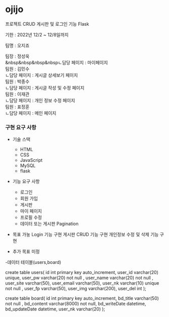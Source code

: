 # ojijo

프로젝트 CRUD 게시판 및 로그인 기능 Flask

기한 : 2022년 12/2 ~ 12/8일까지

팀명 : 오지죠<br>

팀장 : 정성욱<br>
&nbsp&nbsp&nbsp&nbspㄴ담당 페이지 : 마이페이지<br>
팀원 : 김민수<br>
      ㄴ담당 페이지 : 게시글 상세보기 페이지<br>
팀원 : 박종수<br>
      ㄴ담당 페이지 : 게시글 작성 및 수정 페이지<br>
팀원 : 이재관<br>
      ㄴ담당 페이지 : 개인 정보 수정 페이지<br>
팀원 : 표정훈<br>
      ㄴ담당 페이지 : 메인 페이지<br>

### 구현 요구 사항

- 기술 스택
    - HTML
    - CSS
    - JavaScript
    - MySQL
    - flask

- 기능 요구 사항
    - 로그인
    - 회원 가입
    - 게시판
    - 마이 페이지
    - 프로필 수정
    - 데이터 또는 게시판 Pagination


- 목표 가눙
  Login 기능 구현
  게시판 CRUD 기능 구현
  개인정보 수정 및 삭제 기능 구현
  
- 추가 목표
  미정
  
-데이터 테이블(users,board)
  
create table users(
    id int primary key auto_increment,
    user_id varchar(20) unique,
    user_pw varchar(20) not null ,
    user_name varchar(20) not null ,
    user_site varchar(50),
    user_email varchar(50),
    user_nk varchar(10) unique not null ,
    user_fp varchar(50),
    user_img varchar(200),
    user_del int
);

create table board(
    id int primary key auto_increment,
    bd_title varchar(50) not null ,
    bd_content varchar(8000) not null,
    bd_writeDate datetime,
    bd_updateDate datetime,
    user_nk varchar(20)
);

